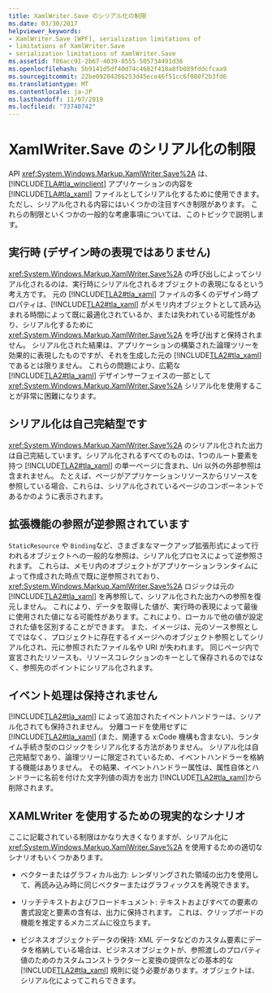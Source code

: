```yaml
---
title: XamlWriter.Save のシリアル化の制限
ms.date: 03/30/2017
helpviewer_keywords:
- XamlWriter.Save [WPF], serialization limitations of
- limitations of XamlWriter.Save
- serialization limitations of XamlWriter.Save
ms.assetid: f86acc91-2b67-4039-8555-505734491d36
ms.openlocfilehash: 5b9141d5df40d74c4682f418a8fb089fddcfcaa9
ms.sourcegitcommit: 22be09204266253d45ece46f51cc6f080f2b3fd6
ms.translationtype: MT
ms.contentlocale: ja-JP
ms.lasthandoff: 11/07/2019
ms.locfileid: "73740742"
---
```

# <a name="serialization-limitations-of-xamlwritersave"></a>XamlWriter.Save のシリアル化の制限
API <xref:System.Windows.Markup.XamlWriter.Save%2A> は、[!INCLUDE[TLA#tla_winclient](../../../../includes/tlasharptla-winclient-md.md)] アプリケーションの内容を [!INCLUDE[TLA#tla_xaml](../../../../includes/tlasharptla-xaml-md.md)] ファイルとしてシリアル化するために使用できます。 ただし、シリアル化される内容にはいくつかの注目すべき制限があります。 これらの制限といくつかの一般的な考慮事項については、このトピックで説明します。  

<a name="Run_Time__Not_Design_Time_Representation"></a>   
## <a name="run-time-not-design-time-representation"></a>実行時 (デザイン時の表現ではありません)  
 <xref:System.Windows.Markup.XamlWriter.Save%2A> の呼び出しによってシリアル化されるのは、実行時にシリアル化されるオブジェクトの表現になるという考え方です。 元の [!INCLUDE[TLA2#tla_xaml](../../../../includes/tla2sharptla-xaml-md.md)] ファイルの多くのデザイン時プロパティは、[!INCLUDE[TLA2#tla_xaml](../../../../includes/tla2sharptla-xaml-md.md)] がメモリ内オブジェクトとして読み込まれる時間によって既に最適化されているか、または失われている可能性があり、シリアル化するために <xref:System.Windows.Markup.XamlWriter.Save%2A> を呼び出すと保持されません。 シリアル化された結果は、アプリケーションの構築された論理ツリーを効果的に表現したものですが、それを生成した元の [!INCLUDE[TLA2#tla_xaml](../../../../includes/tla2sharptla-xaml-md.md)] であるとは限りません。 これらの問題により、広範な [!INCLUDE[TLA2#tla_xaml](../../../../includes/tla2sharptla-xaml-md.md)] デザインサーフェイスの一部として <xref:System.Windows.Markup.XamlWriter.Save%2A> シリアル化を使用することが非常に困難になります。  
  
<a name="Serialization_is_Self_Contained"></a>   
## <a name="serialization-is-self-contained"></a>シリアル化は自己完結型です  
 <xref:System.Windows.Markup.XamlWriter.Save%2A> のシリアル化された出力は自己完結しています。シリアル化されるすべてのものは、1つのルート要素を持つ [!INCLUDE[TLA2#tla_xaml](../../../../includes/tla2sharptla-xaml-md.md)] の単一ページに含まれ、Uri 以外の外部参照は含まれません。 たとえば、ページがアプリケーションリソースからリソースを参照している場合、これらは、シリアル化されているページのコンポーネントであるかのように表示されます。  
  
<a name="Extension_References_are_Dereferenced"></a>   
## <a name="extension-references-are-dereferenced"></a>拡張機能の参照が逆参照されています  
 `StaticResource` や `Binding`など、さまざまなマークアップ拡張形式によって行われるオブジェクトへの一般的な参照は、シリアル化プロセスによって逆参照されます。 これらは、メモリ内のオブジェクトがアプリケーションランタイムによって作成された時点で既に逆参照されており、<xref:System.Windows.Markup.XamlWriter.Save%2A> ロジックは元の [!INCLUDE[TLA2#tla_xaml](../../../../includes/tla2sharptla-xaml-md.md)] を再参照して、シリアル化された出力への参照を復元しません。 これにより、データを取得した値が、実行時の表現によって最後に使用された値になる可能性があります。これにより、ローカルで他の値が設定された値を区別することができます。 また、イメージは、元のソース参照としてではなく、プロジェクトに存在するイメージへのオブジェクト参照としてシリアル化され、元に参照されたファイル名や URI が失われます。 同じページ内で宣言されたリソースも、リソースコレクションのキーとして保存されるのではなく、参照先のポイントにシリアル化されます。  
  
<a name="Event_Handling_is_Not_Preserved"></a>   
## <a name="event-handling-is-not-preserved"></a>イベント処理は保持されません  
 [!INCLUDE[TLA2#tla_xaml](../../../../includes/tla2sharptla-xaml-md.md)] によって追加されたイベントハンドラーは、シリアル化されても保持されません。 分離コードを使用せずに [!INCLUDE[TLA2#tla_xaml](../../../../includes/tla2sharptla-xaml-md.md)] (また、関連する x:Code 機構も含まない)、ランタイム手続き型のロジックをシリアル化する方法がありません。 シリアル化は自己完結型であり、論理ツリーに限定されているため、イベントハンドラーを格納する機能はありません。 その結果、イベントハンドラー属性は、属性自体とハンドラーに名前を付けた文字列値の両方を出力 [!INCLUDE[TLA2#tla_xaml](../../../../includes/tla2sharptla-xaml-md.md)]から削除されます。  
  
<a name="Realistic_Scenarios_for_Use_of_XAMLWriter_Save"></a>   
## <a name="realistic-scenarios-for-use-of-xamlwritersave"></a>XAMLWriter を使用するための現実的なシナリオ  
 ここに記載されている制限はかなり大きくなりますが、シリアル化に <xref:System.Windows.Markup.XamlWriter.Save%2A> を使用するための適切なシナリオもいくつかあります。  
  
- ベクターまたはグラフィカル出力: レンダリングされた領域の出力を使用して、再読み込み時に同じベクターまたはグラフィックスを再現できます。  
  
- リッチテキストおよびフロードキュメント: テキストおよびすべての要素の書式設定と要素の含有は、出力に保持されます。 これは、クリップボードの機能を推定するメカニズムに役立ちます。  
  
- ビジネスオブジェクトデータの保持: XML データなどのカスタム要素にデータを格納している場合は、ビジネスオブジェクトが、参照渡しのプロパティ値のためのカスタムコンストラクターと変換の提供などの基本的な [!INCLUDE[TLA2#tla_xaml](../../../../includes/tla2sharptla-xaml-md.md)] 規則に従う必要があります。オブジェクトは、シリアル化によってこれらできます。

